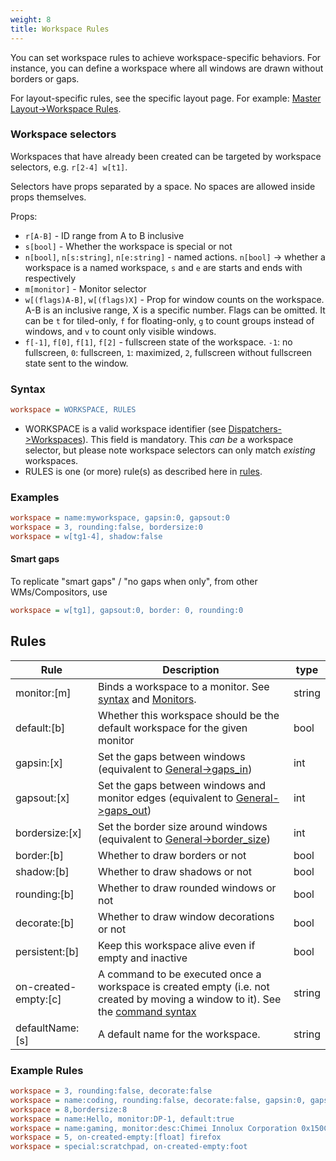 ```yaml
---
weight: 8
title: Workspace Rules
---
```


You can set workspace rules to achieve workspace-specific behaviors. For
instance, you can define a workspace where all windows are drawn without borders
or gaps.

For layout-specific rules, see the specific layout page. For example:
[Master Layout->Workspace Rules](../Master-Layout#workspace-rules).

### Workspace selectors

Workspaces that have already been created can be targeted by workspace
selectors, e.g. `r[2-4] w[t1]`.

Selectors have props separated by a space. No spaces are allowed inside props
themselves.

Props:
 - `r[A-B]` - ID range from A to B inclusive
 - `s[bool]` - Whether the workspace is special or not
 - `n[bool]`, `n[s:string]`, `n[e:string]` - named actions. `n[bool]` ->
    whether a workspace is a named workspace, `s` and `e` are starts and ends
    with respectively
 - `m[monitor]` - Monitor selector
 - `w[(flags)A-B]`, `w[(flags)X]` - Prop for window counts on the workspace.
    A-B is an inclusive range, X is a specific number. Flags can be omitted.
    It can be `t` for tiled-only, `f` for floating-only, `g` to count groups
    instead of windows, and `v` to count only visible windows.
 - `f[-1]`, `f[0]`, `f[1]`, `f[2]` - fullscreen state of the workspace. `-1`: no
    fullscreen, `0`: fullscreen, `1`: maximized, `2`, fullscreen without
    fullscreen state sent to the window.

### Syntax

```ini
workspace = WORKSPACE, RULES
```

- WORKSPACE is a valid workspace identifier (see
  [Dispatchers->Workspaces](../Dispatchers#workspaces)). This field is
  mandatory. This _can be_ a workspace selector, but please note
  workspace selectors can only match _existing_ workspaces.
- RULES is one (or more) rule(s) as described here in [rules](#rules).

### Examples

```ini
workspace = name:myworkspace, gapsin:0, gapsout:0
workspace = 3, rounding:false, bordersize:0
workspace = w[tg1-4], shadow:false
```

#### Smart gaps

To replicate "smart gaps" / "no gaps when only", from other WMs/Compositors, use

```ini
workspace = w[tg1], gapsout:0, border: 0, rounding:0
```

## Rules

| Rule | Description | type |
| --- | --- | --- |
| monitor:[m] | Binds a workspace to a monitor. See [syntax](#syntax) and [Monitors](../Monitors). | string |
| default:[b] | Whether this workspace should be the default workspace for the given monitor | bool |
| gapsin:[x] | Set the gaps between windows (equivalent to [General->gaps_in](../Variables#general)) | int |
| gapsout:[x] | Set the gaps between windows and monitor edges (equivalent to [General->gaps_out](../Variables#general)) | int |
| bordersize:[x] | Set the border size around windows (equivalent to [General->border_size](../Variables#general)) | int |
| border:[b] | Whether to draw borders or not | bool |
| shadow:[b] | Whether to draw shadows or not | bool |
| rounding:[b] | Whether to draw rounded windows or not | bool |
| decorate:[b] | Whether to draw window decorations or not | bool |
| persistent:[b] | Keep this workspace alive even if empty and inactive | bool |
| on-created-empty:[c] | A command to be executed once a workspace is created empty (i.e. not created by moving a window to it). See the [command syntax](../Dispatchers#executing-with-rules) | string |
| defaultName:[s] | A default name for the workspace. | string |

### Example Rules

```ini
workspace = 3, rounding:false, decorate:false
workspace = name:coding, rounding:false, decorate:false, gapsin:0, gapsout:0, border:false, decorate:false, monitor:DP-1
workspace = 8,bordersize:8
workspace = name:Hello, monitor:DP-1, default:true
workspace = name:gaming, monitor:desc:Chimei Innolux Corporation 0x150C, default:true
workspace = 5, on-created-empty:[float] firefox
workspace = special:scratchpad, on-created-empty:foot
```
